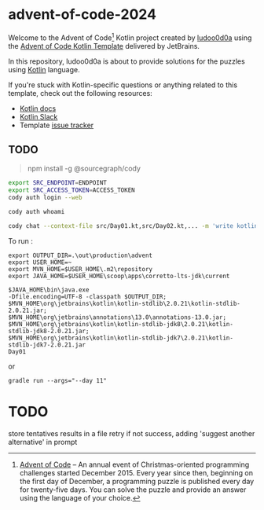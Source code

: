 # advent-of-code-2024

Welcome to the Advent of Code[^aoc] Kotlin project created by [ludoo0d0a][github] using the [Advent of Code Kotlin Template][template] delivered by JetBrains.

In this repository, ludoo0d0a is about to provide solutions for the puzzles using [Kotlin][kotlin] language.

If you're stuck with Kotlin-specific questions or anything related to this template, check out the following resources:

- [Kotlin docs][docs]
- [Kotlin Slack][slack]
- Template [issue tracker][issues]


[^aoc]:
    [Advent of Code][aoc] – An annual event of Christmas-oriented programming challenges started December 2015.
    Every year since then, beginning on the first day of December, a programming puzzle is published every day for twenty-five days.
    You can solve the puzzle and provide an answer using the language of your choice.

[aoc]: https://adventofcode.com
[docs]: https://kotlinlang.org/docs/home.html
[github]: https://github.com/ludoo0d0a
[issues]: https://github.com/kotlin-hands-on/advent-of-code-kotlin-template/issues
[kotlin]: https://kotlinlang.org
[slack]: https://surveys.jetbrains.com/s3/kotlin-slack-sign-up
[template]: https://github.com/kotlin-hands-on/advent-of-code-kotlin-template



## TODO

> npm install -g @sourcegraph/cody

```bash
export SRC_ENDPOINT=ENDPOINT
export SRC_ACCESS_TOKEN=ACCESS_TOKEN
cody auth login --web

cody auth whoami

cody chat --context-file src/Day01.kt,src/Day02.kt,... -m 'write kotlin code for this problem: ...'
```

To run : 
```
export OUTPUT_DIR=.\out\production\advent
export USER_HOME=~
export MVN_HOME=$USER_HOME\.m2\repository
export JAVA_HOME=$USER_HOME\scoop\apps\corretto-lts-jdk\current

$JAVA_HOME\bin\java.exe 
-Dfile.encoding=UTF-8 -classpath $OUTPUT_DIR;
$MVN_HOME\org\jetbrains\kotlin\kotlin-stdlib\2.0.21\kotlin-stdlib-2.0.21.jar;
$MVN_HOME\org\jetbrains\annotations\13.0\annotations-13.0.jar;
$MVN_HOME\org\jetbrains\kotlin\kotlin-stdlib-jdk8\2.0.21\kotlin-stdlib-jdk8-2.0.21.jar;
$MVN_HOME\org\jetbrains\kotlin\kotlin-stdlib-jdk7\2.0.21\kotlin-stdlib-jdk7-2.0.21.jar 
Day01
```

or
```
gradle run --args="--day 11"
```




# TODO
store tentatives results in a file
retry if not success, adding 'suggest another alternative' in prompt